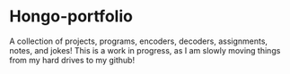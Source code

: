 # Hongo-portfolio
A collection of projects, programs, encoders, decoders, assignments, notes, and jokes!
This is a work in progress, as I am slowly moving things from my hard drives to my github!
